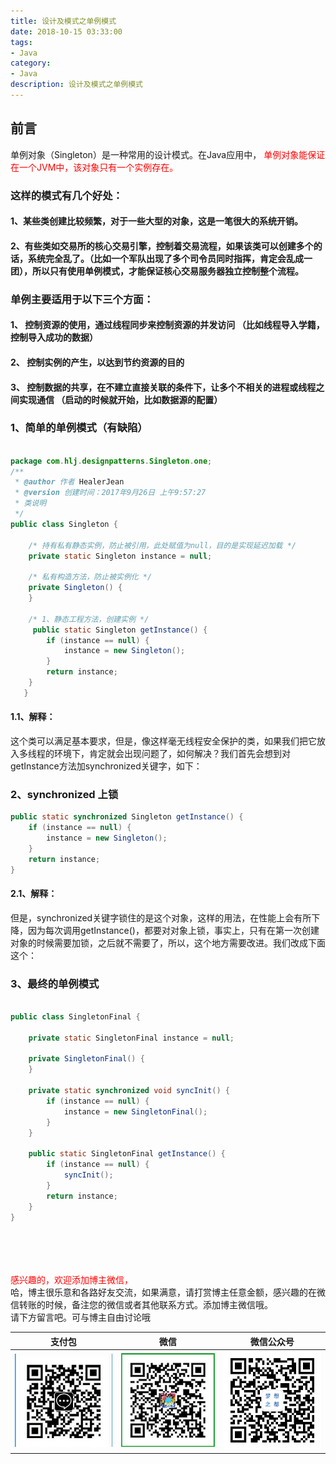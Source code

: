 ```yaml
---
title: 设计及模式之单例模式
date: 2018-10-15 03:33:00
tags: 
- Java
category: 
- Java
description: 设计及模式之单例模式
---
```

<!-- image url 
https://raw.githubusercontent.com/HealerJean123/HealerJean123.github.io/master/blogImages
　　首行缩进
<font color="red">  </font>

<font size="4">   </font>


-->


## 前言



单例对象（Singleton）是一种常用的设计模式。在Java应用中，<font color="red">  单例对象能保证在一个JVM中，该对象只有一个实例存在。</font>

### 这样的模式有几个好处：


#### 1、某些类创建比较频繁，对于一些大型的对象，这是一笔很大的系统开销。 
#### 2、有些类如交易所的核心交易引擎，控制着交易流程，如果该类可以创建多个的话，系统完全乱了。（比如一个军队出现了多个司令员同时指挥，肯定会乱成一团），所以只有使用单例模式，才能保证核心交易服务器独立控制整个流程。 

### 单例主要适用于以下三个方面：


#### 1、	控制资源的使用，通过线程同步来控制资源的并发访问 （比如线程导入学籍，控制导入成功的数据）
####  2、	控制实例的产生，以达到节约资源的目的
####  3、	控制数据的共享，在不建立直接关联的条件下，让多个不相关的进程或线程之间实现通信 （启动的时候就开始，比如数据源的配置）


### 1、简单的单例模式（有缺陷）

 

```java

package com.hlj.designpatterns.Singleton.one;
/** 
 * @author 作者 HealerJean
 * @version 创建时间：2017年9月26日 上午9:57:27 
 * 类说明 
 */
public class Singleton {  
	  
    /* 持有私有静态实例，防止被引用，此处赋值为null，目的是实现延迟加载 */   
    private static Singleton instance = null;  
  
    /* 私有构造方法，防止被实例化 */  
    private Singleton() {  
    }  
  
    /* 1、静态工程方法，创建实例 */  
     public static Singleton getInstance() {  
        if (instance == null) {  
            instance = new Singleton();  
        }  
        return instance;  
    }  
   }

```

#### 1.1、解释：


这个类可以满足基本要求，但是，像这样毫无线程安全保护的类，如果我们把它放入多线程的环境下，肯定就会出现问题了，如何解决？我们首先会想到对getInstance方法加synchronized关键字，如下：


### 2、synchronized 上锁

 

```java
public static synchronized Singleton getInstance() {  
    if (instance == null) {  
        instance = new Singleton();  
    }  
    return instance;  
} 

```

#### 2.1、解释：


但是，synchronized关键字锁住的是这个对象，这样的用法，在性能上会有所下降，因为每次调用getInstance()，都要对对象上锁，事实上，只有在第一次创建对象的时候需要加锁，之后就不需要了，所以，这个地方需要改进。我们改成下面这个：

### 3、最终的单例模式

 


```java

public class SingletonFinal {  
	  
    private static SingletonFinal instance = null;  
  
    private SingletonFinal() {  
    }  
  
    private static synchronized void syncInit() {  
        if (instance == null) {  
            instance = new SingletonFinal();  
        }  
    }  
  
    public static SingletonFinal getInstance() {  
        if (instance == null) {  
            syncInit();  
        }  
        return instance;  
    }  
}  

```












<br/><br/><br/><br/>
<font color="red"> 感兴趣的，欢迎添加博主微信， </font><br/>
哈，博主很乐意和各路好友交流，如果满意，请打赏博主任意金额，感兴趣的在微信转账的时候，备注您的微信或者其他联系方式。添加博主微信哦。
<br/>
请下方留言吧。可与博主自由讨论哦

|支付包 | 微信|微信公众号|
|:-------:|:-------:|:------:|
|![支付宝](https://raw.githubusercontent.com/HealerJean/HealerJean.github.io/master/assets/img/tctip/alpay.jpg) | ![微信](https://raw.githubusercontent.com/HealerJean/HealerJean.github.io/master/assets/img/tctip/weixin.jpg)|![微信公众号](https://raw.githubusercontent.com/HealerJean/HealerJean.github.io/master/assets/img/my/qrcode_for_gh_a23c07a2da9e_258.jpg)|


<!-- Gitalk 评论 start  -->

<link rel="stylesheet" href="https://unpkg.com/gitalk/dist/gitalk.css">
<script src="https://unpkg.com/gitalk@latest/dist/gitalk.min.js"></script> 
<div id="gitalk-container"></div>    
 <script type="text/javascript">
    var gitalk = new Gitalk({
		clientID: `1d164cd85549874d0e3a`,
		clientSecret: `527c3d223d1e6608953e835b547061037d140355`,
		repo: `HealerJean.github.io`,
		owner: 'HealerJean',
		admin: ['HealerJean'],
		id: '98ZDdqE6YpwnKjQx',
    });
    gitalk.render('gitalk-container');
</script> 

<!-- Gitalk end -->

